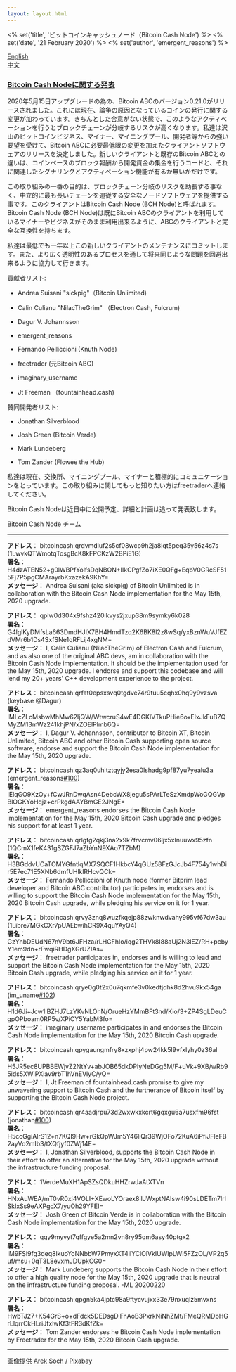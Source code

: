 ```yaml
---
layout: layout.html
---
```


<% set('title', 'ビットコインキャッシュノード（Bitcoin Cash Node') %>
<% set('date', '21 February 2020') %>
<% set('author', 'emergent_reasons') %>

[English](https://read.cash/@freetrader/bitcoin-cash-node-003b2381)  
[中文](https://read.cash/@freetrader/bitcoin-cash-node-907e5878)

### [Bitcoin Cash Nodeに関する発表](#bitcoin-cash-nodeniguan-surufa-biao)

2020年5月15日アップグレードの為の、Bitcoin ABCのバージョン0.21.0がリリースされました。これには現在、論争の原因となっているコインの発行に関する変更が加わっています。きちんとした合意がない状態で、このようなアクティベーションを行うとブロックチェーンが分岐するリスクが高くなります。私達は沢山のビットコインビジネス、マイナー、マイニングプール、開発者等からの強い要望を受けて、Bitcoin ABCに必要最低限の変更を加えたクライアントソフトウェアのリリースを決定しました。新しいクライアントと既存のBitcoin ABCとの違いは、コインベースのブロック報酬から開発資金の集金を行うコードと、それに関連したシグナリングとアクティベーション機能が有るか無いかだけです。

この取り組みの一番の目的は、ブロックチェーン分岐のリスクを助長する事なく、中立的に最も長いチェーンを追従する安全なノードソフトウェアを提供する事です。このクライアントはBitcoin Cash Node (BCH Node)と呼ばれます。Bitcoin Cash Node (BCH Node)は既にBitcoin ABCのクライアントを利用しているマイナーやビジネスがそのまま利用出来るように、ABCのクライアントと完全な互換性を持ちます。

私達は最低でも一年以上この新しいクライアントのメンテナンスにコミットします。また、より広く透明性のあるプロセスを通して将来同じような問題を回避出来るように協力して行きます。

貢献者リスト:

*   Andrea Suisani "sickpig"（Bitcoin Unlimited)
    
*   Calin Culianu "NilacTheGrim" （Electron Cash, Fulcrum)
    
*   Dagur V. Johannsson
    
*   emergent\_reasons
    
*   Fernando Pelliccioni (Knuth Node)
    
*   freetrader (元Bitcoin ABC)
    
*   imaginary\_username
    
*   Jt Freeman （fountainhead.cash)

賛同開発者リスト:

*   Jonathan Silverblood
    
*   Josh Green (Bitcoin Verde)
    
*   Mark Lundeberg
    
*   Tom Zander (Flowee the Hub)

私達は現在、交換所、マイニングプール、マイナーと積極的にコミュニケーションをとっています。この取り組みに関してもっと知りたい方はfreetraderへ連絡してください。

Bitcoin Cash Nodeは近日中に公開予定、詳細と計画は追って発表致します。

Bitcoin Cash Node チーム

* * *

**アドレス**： bitcoincash:qrdvmdluf2s5cf08wcp9h2ja8lqt5peq35y56z4s7s (1LwvkQTWmotqTosgBcK8kFPCKzW2BPiE1G)  
**署名**： H4dzATEN52+g0lWBPfYolfsDqNBON+IIkCPgfZo7iXE0QFg+EqbV0GRcSF515Fj7P5pgCMArayrbKxazekA9KhY=  
**メッセージ**： Andrea Suisani (aka sickpig) of Bitcoin Unlimited is in collaboration with the Bitcoin Cash Node implementation for the May 15th, 2020 upgrade.

**アドレス**： qplw0d304x9fshz420lkvys2jxup38m9symky6k028  
**署名**： G4lglKyDMfsLa663DmdHJIX7BH4HmdTzq2K6BK8l2z8wSq/yxBznWuVJfEZdVMr6b1Ds4SxfSNe1qRFLij4xgNM=  
**メッセージ**： I, Calin Culianu (NilacTheGrim) of Electron Cash and Fulcrum, and as also one of the original ABC devs, am in collaboration with the Bitcoin Cash Node implementation. It should be the implementation used for the May 15th, 2020 upgrade. I endorse and support this codebase and will lend my 20+ years' C++ development experience to the project.

**アドレス**： bitcoincash:qrfat0epsxsvq0tgdve74r9tuu5cqhx0hq9y9vzsva (keybase @Dagur)  
**署名**： IMLcZLcMsbwMhMw62IjQW/WtwcruS4wE4DGKlVTkuPHie6oxEIxJkFuBZQMyZM13mWz241khjPN/xZOElPlmb6Q=  
**メッセージ**： I, Dagur V. Johannsson, contributor to Bitcoin XT, Bitcoin Unlimited, Bitcoin ABC and other Bitcoin Cash supporting open source software, endorse and support the Bitcoin Cash Node implementation for the May 15th, 2020 upgrade.

**アドレス**： bitcoincash:qz3aq0uhltztqyjy2esa0lshadg9pf87yu7yealu3a (emergent\_reasons[#100](/search?q=%23100))  
**署名**： IElqGO9KzOy+fCwJRnDwqAsn4DebcWX8jegu5sPArLTeSzXmdpWoGQGVpBlOGKYoHqjz+crPkgdAAYBmGE2JNgE=  
**メッセージ**： emergent\_reasons endorses the Bitcoin Cash Node implementation for the May 15th, 2020 Bitcoin Cash upgrade and pledges his support for at least 1 year.

**アドレス**： bitcoincash:qrlgfg2qkj3na2x9k7frvcmv06ljx5xlnuuwx95zfn (1QCmX1feK431gSZGFJ7aZbYnN9XAo7TZbM)  
**署名**： H3BGddvUCaTOMYGfntlqMX7SQCF1HkbcY4qGUz58FzGJcJb4F754y1whDir5E7ec71E5XNb6dmfUHlklRHcvQCk=  
**メッセージ**： Fernando Pelliccioni of Knuth node (former Bitprim lead developer and Bitcoin ABC contributor) participates in, endorses and is willing to support the Bitcoin Cash Node implementation for the May 15th, 2020 Bitcoin Cash upgrade, while pledging his service on it for 1 year.

**アドレス**： bitcoincash:qrvy3znq8wuzfkqejp88zwknwdvahy995vf67dw3au (1Libre7MGkCXr7pUAEbwihCR9X4quYAyQ4)  
**署名**： GzYnbDEUdN67nV9bt6JFHza/rLHCFhIo/iqg2THVk8I88aUj2N3lEZ/RH+pcbyY1em9dn+rFwqiRHDgXGrUZIAs=  
**メッセージ**： freetrader participates in, endorses and is willing to lead and support the Bitcoin Cash Node implementation for the May 15th, 2020 Bitcoin Cash upgrade, while pledging his service on it for 1 year.

**アドレス**： bitcoincash:qrye0g0t2x0u7qkmfe3v0kedtjdhk8d2hvu9kx54ga (im\_uname[#102](/search?q=%23102))  
**署名**： H1d6Ji+Jcw1lBZHJ7LzYKvNLOhN/OrueHzYMmBFt3nd/Kio/3+ZP4SgLDeuCgpOPboam0RP5v/XPiCY5YabM3fo=  
**メッセージ**： imaginary\_username participates in and endorses the Bitcoin Cash Node implementation for the May 15th, 2020 Bitcoin Cash upgrade.

**アドレス**： bitcoincash:qpygaungmfry8xzxphj4pw24kk5l9vfxlyhy0z36al  
**署名**： H5JR5ec8UPBBEWjvZ2NtYv+abJOB65dkDPIyNeDGg5M/F+uVk+9XB/wRb95ids5XWiPXiav9rbT1hVnEVlyC/yQ=  
**メッセージ**： I, Jt Freeman of fountainhead.cash promise to give my unwavering support to Bitcoin Cash and the furtherance of Bitcoin itself by supporting the Bitcoin Cash Node project.

**アドレス**： bitcoincash:qr4aadjrpu73d2wxwkxkcrt6gqxgu6a7usxfm96fst (jonathan[#100](/search?q=%23100))  
**署名**： H5ccGgiAlrS12+n7KQI9Hw+rGkQpWJm5Y46liQr39WjOFo72KuA6iPfiJFleFB2ayVo2mIb3/tXQfjyf0ZWj14E=  
**メッセージ**： I, Jonathan Silverblood, supports the Bitcoin Cash Node in their effort to offer an alternative for the May 15th, 2020 upgrade without the infrastructure funding proposal.

**アドレス**： 1VerdeMuXH1ApSZsQDkuHHZrwJaAtXTVn  
**署名**： HNxAuWEA/mT0vR0xi4VOLI+XEwoLYOraex8iIJWxptNAIsw4i90sLDETm7IrlSkIxSs9eAXPgcX7/yuOh29YFEI=  
**メッセージ**： Josh Green of Bitcoin Verde is in collaboration with the Bitcoin Cash Node implementation for the May 15th, 2020 upgrade.

**アドレス**： qqy9myvyt7qffgye5a2mn2vn8ry95qm6asy40ptgx2  
**署名**： IM9FSi9fg3deq8lkuoYoNNbbW7PmyxXT4ilYCiOiVkIUWlpLWl5FZzOL/VP2q5uf/msu+0qT3L8evxmJDUpkCG0=  
**メッセージ**： Mark Lundeberg supports the Bitcoin Cash Node in their effort to offer a high quality node for the May 15th, 2020 upgrade that is neutral on the infrastructure funding proposal. -ML 20200220

**アドレス**： bitcoincash:qpgn5ka4jptc98a9ftycvujxx33e79nxuqlz5mvxns  
**署名**： HwbTJ27+K54GrS+o+dFdck5DEDsgDiFnAoB3PxrkNiNhZMt/FMeQRMDbHGrLlqrrCkHLriJfxlwKf3tFR3dKfZk=  
**メッセージ**： Tom Zander endorses he Bitcoin Cash Node implementation by Freetrader for the May 15th, 2020 Bitcoin Cash upgrade.

* * * 

[画像提供](https://pixabay.com/photos/pencil-diversity-team-spectrum-4552590/) [Arek Soch](https://pixabay.com/users/qimono-1962238/?utm_source=link-attribution&utm_medium=referral&utm_campaign=image&utm_content=4552590) / [Pixabay](https://pixabay.com/?utm_source=link-attribution&utm_medium=referral&utm_campaign=image&utm_content=4552590)